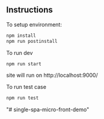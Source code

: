 ## Instructions

To setup environment:

```typescript
npm install
npm run postinstall
```

To run dev

```typescript
npm run start
```

site will run on http://localhost:9000/

To run test case

```typescript
npm run test
```
"# single-spa-micro-front-demo" 
